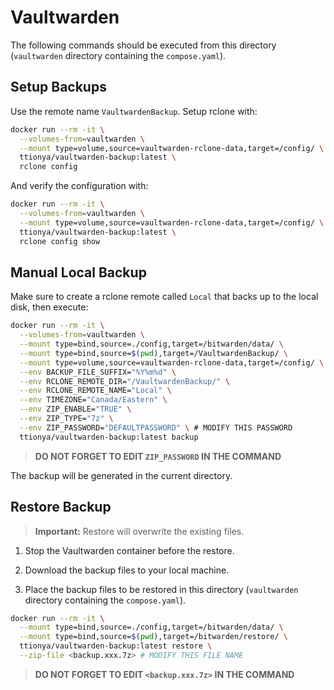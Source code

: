 # Vaultwarden

The following commands should be executed from this directory (`vaultwarden` directory containing the `compose.yaml`).

## Setup Backups

Use the remote name `VaultwardenBackup`. Setup rclone with:

```bash
docker run --rm -it \
  --volumes-from=vaultwarden \
  --mount type=volume,source=vaultwarden-rclone-data,target=/config/ \
  ttionya/vaultwarden-backup:latest \
  rclone config
```

And verify the configuration with:

```bash
docker run --rm -it \
  --volumes-from=vaultwarden \
  --mount type=volume,source=vaultwarden-rclone-data,target=/config/ \
  ttionya/vaultwarden-backup:latest \
  rclone config show
```

## Manual Local Backup

Make sure to create a rclone remote called `Local` that backs up to the local disk, then execute:

```bash
docker run --rm -it \
  --volumes-from=vaultwarden \
  --mount type=bind,source=./config,target=/bitwarden/data/ \
  --mount type=bind,source=$(pwd),target=/VaultwardenBackup/ \
  --mount type=volume,source=vaultwarden-rclone-data,target=/config/ \
  --env BACKUP_FILE_SUFFIX="%Y%m%d" \
  --env RCLONE_REMOTE_DIR="/VaultwardenBackup/" \
  --env RCLONE_REMOTE_NAME="Local" \
  --env TIMEZONE="Canada/Eastern" \
  --env ZIP_ENABLE="TRUE" \
  --env ZIP_TYPE="7z" \
  --env ZIP_PASSWORD="DEFAULTPASSWORD" \ # MODIFY THIS PASSWORD
  ttionya/vaultwarden-backup:latest backup
```

> **DO NOT FORGET TO EDIT `ZIP_PASSWORD` IN THE COMMAND**

The backup will be generated in the current directory.

## Restore Backup

> **Important:** Restore will overwrite the existing files.

1. Stop the Vaultwarden container before the restore.

2. Download the backup files to your local machine.

3. Place the backup files to be restored in this directory (`vaultwarden` directory containing the `compose.yaml`).

```bash
docker run --rm -it \
  --mount type=bind,source=./config,target=/bitwarden/data/ \
  --mount type=bind,source=$(pwd),target=/bitwarden/restore/ \
  ttionya/vaultwarden-backup:latest restore \
  --zip-file <backup.xxx.7z> # MODIFY THIS FILE NAME
```

> **DO NOT FORGET TO EDIT `<backup.xxx.7z>` IN THE COMMAND**
